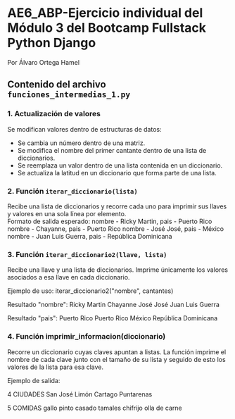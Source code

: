 # AE6_ABP-Ejercicio individual del Módulo 3 del Bootcamp Fullstack Python Django

Por Álvaro Ortega Hamel


## Contenido del archivo `funciones_intermedias_1.py`

### 1. Actualización de valores

Se modifican valores dentro de estructuras de datos:

- Se cambia un número dentro de una matriz.
- Se modifica el nombre del primer cantante dentro de una lista de diccionarios.
- Se reemplaza un valor dentro de una lista contenida en un diccionario.
- Se actualiza la latitud en un diccionario que forma parte de una lista.

### 2. Función `iterar_diccionario(lista)`

Recibe una lista de diccionarios y recorre cada uno para imprimir sus llaves y valores en una sola línea por elemento.  
Formato de salida esperado:
nombre - Ricky Martin, pais - Puerto Rico
nombre - Chayanne, pais - Puerto Rico
nombre - José José, pais - México
nombre - Juan Luis Guerra, pais - República Dominicana

### 3. Función `iterar_diccionario2(llave, lista)`

Recibe una llave y una lista de diccionarios. Imprime únicamente los valores asociados a esa llave en cada diccionario.  

Ejemplo de uso:
iterar_diccionario2("nombre", cantantes)

Resultado "nombre":
Ricky Martin
Chayanne
José José
Juan Luis Guerra

Resultado "pais":
Puerto Rico
Puerto Rico
México
República Dominicana

### 4. Función imprimir_informacion(diccionario)

Recorre un diccionario cuyas claves apuntan a listas.
La función imprime el nombre de cada clave junto con el tamaño de su lista y seguido de esto los valores de la lista para esa clave.

Ejemplo de salida:

4 CIUDADES
San José
Limón
Cartago
Puntarenas

5 COMIDAS
gallo pinto
casado
tamales
chifrijo
olla de carne